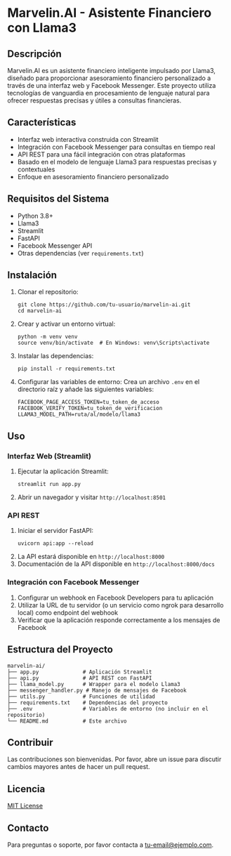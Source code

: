 # Marvelin.AI - Asistente Financiero con Llama3

## Descripción
Marvelin.AI es un asistente financiero inteligente impulsado por Llama3, diseñado para proporcionar asesoramiento financiero personalizado a través de una interfaz web y Facebook Messenger. Este proyecto utiliza tecnologías de vanguardia en procesamiento de lenguaje natural para ofrecer respuestas precisas y útiles a consultas financieras.

## Características
- Interfaz web interactiva construida con Streamlit
- Integración con Facebook Messenger para consultas en tiempo real
- API REST para una fácil integración con otras plataformas
- Basado en el modelo de lenguaje Llama3 para respuestas precisas y contextuales
- Enfoque en asesoramiento financiero personalizado

## Requisitos del Sistema
- Python 3.8+
- Llama3
- Streamlit
- FastAPI
- Facebook Messenger API
- Otras dependencias (ver `requirements.txt`)

## Instalación

1. Clonar el repositorio:
   ```
   git clone https://github.com/tu-usuario/marvelin-ai.git
   cd marvelin-ai
   ```

2. Crear y activar un entorno virtual:
   ```
   python -m venv venv
   source venv/bin/activate  # En Windows: venv\Scripts\activate
   ```

3. Instalar las dependencias:
   ```
   pip install -r requirements.txt
   ```

4. Configurar las variables de entorno:
   Crea un archivo `.env` en el directorio raíz y añade las siguientes variables:
   ```
   FACEBOOK_PAGE_ACCESS_TOKEN=tu_token_de_acceso
   FACEBOOK_VERIFY_TOKEN=tu_token_de_verificacion
   LLAMA3_MODEL_PATH=ruta/al/modelo/llama3
   ```

## Uso

### Interfaz Web (Streamlit)
1. Ejecutar la aplicación Streamlit:
   ```
   streamlit run app.py
   ```
2. Abrir un navegador y visitar `http://localhost:8501`

### API REST
1. Iniciar el servidor FastAPI:
   ```
   uvicorn api:app --reload
   ```
2. La API estará disponible en `http://localhost:8000`
3. Documentación de la API disponible en `http://localhost:8000/docs`

### Integración con Facebook Messenger
1. Configurar un webhook en Facebook Developers para tu aplicación
2. Utilizar la URL de tu servidor (o un servicio como ngrok para desarrollo local) como endpoint del webhook
3. Verificar que la aplicación responde correctamente a los mensajes de Facebook

## Estructura del Proyecto
```
marvelin-ai/
├── app.py              # Aplicación Streamlit
├── api.py              # API REST con FastAPI
├── llama_model.py      # Wrapper para el modelo Llama3
├── messenger_handler.py # Manejo de mensajes de Facebook
├── utils.py            # Funciones de utilidad
├── requirements.txt    # Dependencias del proyecto
├── .env                # Variables de entorno (no incluir en el repositorio)
└── README.md           # Este archivo
```

## Contribuir
Las contribuciones son bienvenidas. Por favor, abre un issue para discutir cambios mayores antes de hacer un pull request.

## Licencia
[MIT License](https://opensource.org/licenses/MIT)

## Contacto
Para preguntas o soporte, por favor contacta a [tu-email@ejemplo.com](mailto:tu-email@ejemplo.com).
